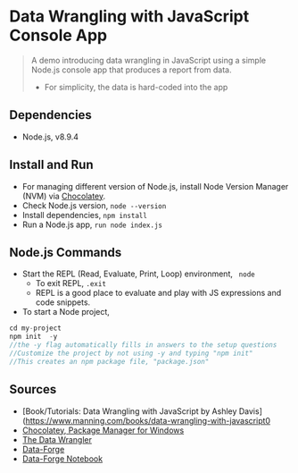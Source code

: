 # Data Wrangling with JavaScript Console App

> A demo introducing data wrangling in JavaScript using a simple Node.js console app that produces a report from data.
>- For simplicity, the data is hard-coded into the app



## Dependencies

- Node.js, v8.9.4


## Install and Run

- For managing different version of Node.js, install Node Version Manager (NVM) via [Chocolatey](https://chocolatey.org/).
- Check Node.js version, ` node --version `
- Install dependencies, ` npm install `
- Run a Node.js app, ` run node index.js `

## Node.js Commands

- Start the REPL (Read, Evaluate, Print, Loop) environment, ` node`
    - To exit REPL, `.exit`
    - REPL is a good place to evaluate and play with JS expressions and code snippets.
- To start a Node project,
```js
cd my-project
npm init  -y
//the -y flag automatically fills in answers to the setup questions
//Customize the project by not using -y and typing "npm init"
//This creates an npm package file, "package.json"
```












## Sources

- [Book/Tutorials: Data Wrangling with JavaScript by Ashley Davis](https://www.manning.com/books/data-wrangling-with-javascript0
- [Chocolatey, Package Manager for Windows](https://chocolatey.org/)
- [The Data Wrangler](http://www.the-data-wrangler.com/)
- [Data-Forge](http://www.data-forge-js.com/)
- [Data-Forge Notebook](http://data-forge-notebook.com/)
